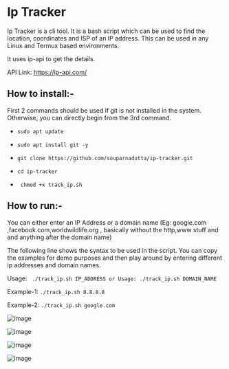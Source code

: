 # Ip Tracker

Ip Tracker is a cli tool. It is a bash script which can be used to find the location, coordinates and ISP of an IP address. This can be used in any Linux and Termux based environments.

It uses ip-api to get the details.

API Link: https://ip-api.com/

## How to install:-

First 2 commands should be used if git is not installed in the system. Otherwise, you can directly begin from the 3rd command.

* `` sudo apt update ``

* `` sudo apt install git -y ``

* `` git clone https://github.com/souparnadutta/ip-tracker.git ``

* `` cd ip-tracker ``

* `` chmod +x track_ip.sh``

## How to run:-

You can either enter an IP Address or a domain name (Eg: google.com ,facebook.com,worldwildlife.org , basically without the http,www stuff and and anything after the domain name)

The following line shows the syntax to be used in the script. You can copy the examples for demo purposes and then play around by entering different ip addresses and domain names.

Usage:   `` ./track_ip.sh IP_ADDRESS or Usage: ./track_ip.sh DOMAIN_NAME``

Example-1:  `` ./track_ip.sh 8.8.8.8 ``

Example-2:  `` ./track_ip.sh google.com ``

![image](https://user-images.githubusercontent.com/70193389/185685565-8acead28-c4fe-4cb2-b829-f351f483625b.png)

![image](https://user-images.githubusercontent.com/70193389/185684290-37a534fe-7a81-46be-8a74-210b247f54ad.png)

![image](https://user-images.githubusercontent.com/70193389/185684616-d81a8fee-d0c1-480e-b7d9-ac169c38313a.png)

![image](https://user-images.githubusercontent.com/70193389/185685457-330da1e1-468a-4546-84e6-da67c9d773c6.png)


